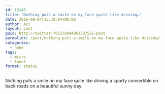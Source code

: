 ```yaml
---
id: 13145
title: 'Nothing puts a smile on my face quite like driving…'
date: 2016-08-04T15:10:04+00:00
author: Avi
layout: post
guid: http://twitter-761278044963307521-post
permalink: /post/nothing-puts-a-smile-on-my-face-quite-like-driving/
categories:
  - none
tags:
  - micro
  - tweet
format: status
---
```

Nothing puts a smile on my face quite like driving a sporty convertible on back roads on a beautiful sunny day.